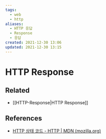 ```yaml
---
tags:
  - web
  - http
aliases:
  - HTTP 응답
  - Response
  - 응답
created: 2021-12-30 13:06
updated: 2021-12-30 13:15
---
```


# HTTP Response

## Related

- [[HTTP-Response|HTTP Response]]

## References

- [HTTP 상태 코드 - HTTP | MDN (mozilla.org)](https://developer.mozilla.org/ko/docs/Web/HTTP/Status)
